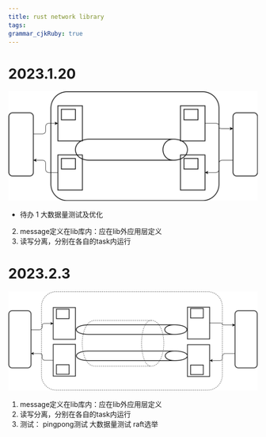 ```yaml
---
title: rust network library
tags: 
grammar_cjkRuby: true
---
```

# 2023.1.20

![绘图](./attachments/1674173629455.drawio.svg)


- 待办
1 大数据量测试及优化
2. message定义在lib库内：应在lib外应用层定义
3. 读写分离，分别在各自的task内运行

# 2023.2.3

![绘图](./attachments/1675396183130.drawio.svg)


1. message定义在lib库内：应在lib外应用层定义
2. 读写分离，分别在各自的task内运行
3. 测试：
pingpong测试
大数据量测试
raft选举

